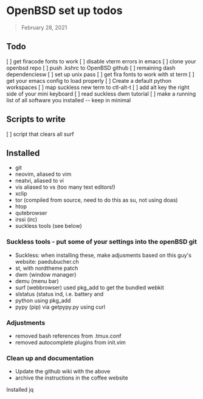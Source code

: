 # OpenBSD set up todos

> February 28, 2021


## Todo

[ ] get firacode fonts to work
[ ] disable vterm errors in emacs
[ ] clone your openbsd repo
[ ] push .kshrc to OpenBSD github
[ ] remaining dash dependenciesw
[ ] set up unix pass
[ ] get fira fonts to work with st term
[ ] get your emacs config to load properly
[ ] Create a default python workspaces
[ ] map suckless new term to ctl-alt-t
[ ] add alt key the right side of your mini keyboard
[ ] read suckless dwm tutorial
[ ] make a running list of all software you installed -- keep in minimal

## Scripts to write

[ ] script that clears all surf

## Installed

- git
- neovim, aliased to vim
- neatvi, aliased to vi
- vis aliased to vs (too many text editors!)
- xclip
- tor (compiled from source, need to do this as su, not using doas)
- htop
- qutebrowser
- irssi (irc)
- suckless tools (see below)

### Suckless tools - put some of your settings into the openBSD git

- Suckless: when installing these, make adjusments based on this guy's website: paedubucher.ch
- st, with nordtheme patch
- dwm (window manager)
- demu (menu bar)
- surf (webbrowser) used pkg_add to get the bundled webkit
- slstatus (status ind, i.e. battery and
- python using pkg_add
- pypy (pip) via getpypy.py using curl

### Adjustments

- removed bash references from .tmux.conf
- removed autocomplete plugins from init.vim

### Clean up and documentation
- Update the github wiki with the above
- archive the instructions in the coffee website


Installed jq
